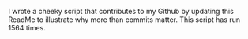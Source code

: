 I wrote a cheeky script that contributes to my Github by updating this ReadMe to illustrate why more than commits matter. This script has run 1564 times.